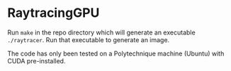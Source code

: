 # RaytracingGPU

Run `make` in the repo directory which will generate an executable `./raytracer`. Run that executable to generate an image.

The code has only been tested on a Polytechnique machine (Ubuntu) with CUDA pre-installed.
